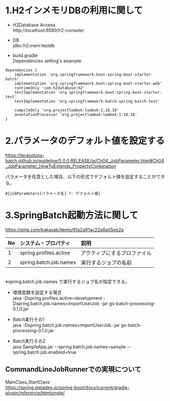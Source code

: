 # 1.H2インメモリDBの利用に関して
- H2Database Access<BR>
http://localhost:8080/h2-console/
- DB<BR>
jdbc:h2:mem:testdb



- build.gradle<BR>
Dependencies setting's example<BR>

```
dependencies {
	implementation 'org.springframework.boot:spring-boot-starter-batch'
	implementation 'org.springframework.boot:spring-boot-starter-web'
	runtimeOnly 'com.h2database:h2'
	testImplementation 'org.springframework.boot:spring-boot-starter-test'
	testImplementation 'org.springframework.batch:spring-batch-test'
	
	compileOnly 'org.projectlombok:lombok:1.18.18'
	annotationProcessor 'org.projectlombok:lombok:1.18.18'
}
```


# 2.パラメータのデフォルト値を設定する
https://terasoluna-batch.github.io/guideline/5.0.0.RELEASE/ja/Ch04_JobParameter.html#Ch04_JobParameter_HowToExtends_PropertyConbination

パラメータを任意とした場合、以下の形式でデフォルト値を設定することができる。

```#{jobParameters[パラメータ名] ?: デフォルト値}```


# 3.SpringBatch起動方法に関して
https://qiita.com/kakasak/items/81a2a91ac22a8a05ee2a


|No|システム・プロパティ|説明|
|:---|:---|:---|
|1|spring.profiles.active|アクティブにするプロファイル|
|2|spring.batch.job.names|実行するジョブの名前|
<BR>※spring.batch.job.names で実行するジョブ名が指定できる。

- 環境変数を設定する場合<BR>
java -Dspring.profiles.active=development -Dspring.batch.job.names=importUserJob -jar gs-batch-processing-0.1.0.jar

- Batch実行その1<BR>
java -Dspring.batch.job.names=importUserJob -jar gs-batch-processing-0.1.0.jar

- Batch実行その2<BR>
java SampleApp.jar --spring.batch.job.names=sample --spring.batch.job.enabled=true

## CommandLineJobRunnerでの実現について


MainClass,StartClass<BR>
https://spring.pleiades.io/spring-boot/docs/current/gradle-plugin/reference/htmlsingle/